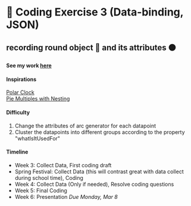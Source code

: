 # 🐻 Coding Exercise 3 (Data-binding, JSON)

## recording round object 🔵 and its attributes 🟤

#### See my work [here](https://zoexiao0516.github.io/cdv-student/coding-exercises/coding-exercise-3/index.html)

#### Inspirations
[Polar Clock](http://bl.ocks.org/mbostock/1096355)<br/>
[Pie Multiples with Nesting](http://bl.ocks.org/mbostock/1305337)<br/>

#### Difficulty
1. Change the attributes of arc generator for each datapoint
1. Cluster the datapoints into different groups according to the property "whatIsItUsedFor"

#### Timeline
- Week 3: Collect Data, First coding draft
- Spring Festival: Collect Data (this will contrast great with data collect during school time), Coding
- Week 4: Collect Data (Only if needed), Resolve coding questions
- Week 5: Final Coding
- Week 6: Presentation
*Due Monday, Mar 8*
